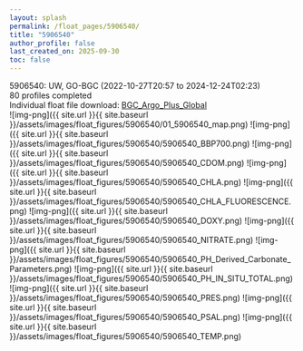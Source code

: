 ```yaml
---
layout: splash
permalink: /float_pages/5906540/
title: "5906540"
author_profile: false
last_created_on: 2025-09-30
toc: false
---
```

 
5906540: UW, GO-BGC (2022-10-27T20:57 to 2024-12-24T02:23)\
80 profiles completed\
Individual float file download: [BGC_Argo_Plus_Global](https://ftp.soest.hawaii.edu/bgc_argo_plus/Individual_Floats/outliers_removed/5906540_Sprof_processed.nc)\
![img-png]({{ site.url }}{{ site.baseurl }}/assets/images/float_figures/5906540/01_5906540_map.png)
![img-png]({{ site.url }}{{ site.baseurl }}/assets/images/float_figures/5906540/5906540_BBP700.png)
![img-png]({{ site.url }}{{ site.baseurl }}/assets/images/float_figures/5906540/5906540_CDOM.png)
![img-png]({{ site.url }}{{ site.baseurl }}/assets/images/float_figures/5906540/5906540_CHLA.png)
![img-png]({{ site.url }}{{ site.baseurl }}/assets/images/float_figures/5906540/5906540_CHLA_FLUORESCENCE.png)
![img-png]({{ site.url }}{{ site.baseurl }}/assets/images/float_figures/5906540/5906540_DOXY.png)
![img-png]({{ site.url }}{{ site.baseurl }}/assets/images/float_figures/5906540/5906540_NITRATE.png)
![img-png]({{ site.url }}{{ site.baseurl }}/assets/images/float_figures/5906540/5906540_PH_Derived_Carbonate_Parameters.png)
![img-png]({{ site.url }}{{ site.baseurl }}/assets/images/float_figures/5906540/5906540_PH_IN_SITU_TOTAL.png)
![img-png]({{ site.url }}{{ site.baseurl }}/assets/images/float_figures/5906540/5906540_PRES.png)
![img-png]({{ site.url }}{{ site.baseurl }}/assets/images/float_figures/5906540/5906540_PSAL.png)
![img-png]({{ site.url }}{{ site.baseurl }}/assets/images/float_figures/5906540/5906540_TEMP.png)
